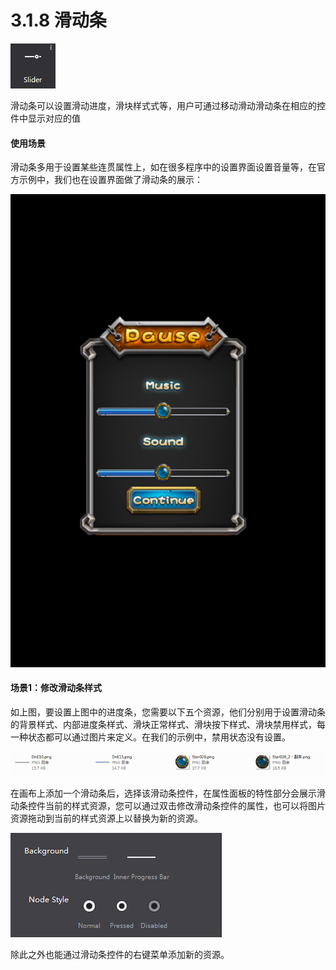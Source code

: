 # 3.1.8 滑动条

 
![image](res/image088.png)

滑动条可以设置滑动进度，滑块样式式等，用户可通过移动滑动滑动条在相应的控件中显示对应的值


#### 使用场景
滑动条多用于设置某些连贯属性上，如在很多程序中的设置界面设置音量等，在官方示例中，我们也在设置界面做了滑动条的展示：
  
![image](res/image089.png)


#### 场景1：修改滑动条样式
如上图，要设置上图中的进度条，您需要以下五个资源，他们分别用于设置滑动条的背景样式、内部进度条样式、滑块正常样式、滑块按下样式、滑块禁用样式，每一种状态都可以通过图片来定义。在我们的示例中，禁用状态没有设置。
   
![image](res/image090.png)


在画布上添加一个滑动条后，选择该滑动条控件，在属性面板的特性部分会展示滑动条控件当前的样式资源，您可以通过双击修改滑动条控件的属性，也可以将图片资源拖动到当前的样式资源上以替换为新的资源。
   
![image](res/image091.png)


除此之外也能通过滑动条控件的右键菜单添加新的资源。

